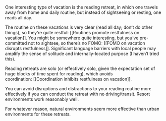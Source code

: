 One interesting type of vacation is the reading retreat, in which one travels away from home and daily routine, but instead of sightseeing or resting, one reads all day.

The routine on these vacations is very clear (read all day; don’t do other things), so they’re quite restful: [[Routines promote restfulness on vacation]]. You might be somewhere quite interesting, but you’ve pre-committed not to sightsee, so there’s no FOMO: [[FOMO on vacation disrupts restfulness]]. Significant language barriers with local people may amplify the sense of solitude and internally-located purpose (I haven’t tried this).

Reading retreats are solo (or effectively solo, given the expectation set of huge blocks of time spent for reading), which avoids coordination: [[Coordination inhibits restfulness on vacation]].

You can avoid disruptions and distractions to your reading routine more effectively if you can conduct the retreat with no driving/transit. Resort environments work reasonably well.

For whatever reason, natural environments seem more effective than urban environments for these retreats.